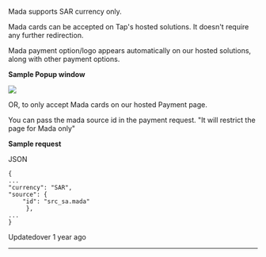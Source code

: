 Mada supports SAR currency only.

Mada cards can be accepted on Tap's hosted solutions. It doesn't require any further redirection.

Mada payment option/logo appears automatically on our hosted solutions, along with other payment options.

**Sample Popup window**

![](https://files.readme.io/cbf9673-image_257.png)

OR, to only accept Mada cards on our hosted Payment page.

You can pass the mada source id in the payment request. "It will restrict the page for Mada only"

**Sample request**

JSON

```rdmd-code lang-json theme-light
{
...
"currency": "SAR",
"source": {
    "id": "src_sa.mada"
     },
...
}

```

Updatedover 1 year ago

* * *